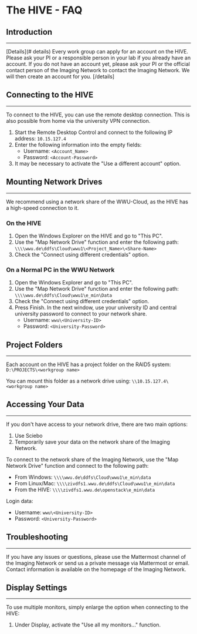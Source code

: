 # The HIVE - FAQ

## Introduction
---------------
[Details](# details)
Every work group can apply for an account on the HIVE. Please ask your PI or a responsible person in your lab if you already have an account. If you do not have an account yet, please ask your PI or the official contact person of the Imaging Network to contact the Imaging Network. We will then create an account for you.
[/details]
## Connecting to the HIVE
-------------------------

To connect to the HIVE, you can use the remote desktop connection. This is also possible from home via the university VPN connection.

1. Start the Remote Desktop Control and connect to the following IP address: `10.15.127.4`
2. Enter the following information into the empty fields:
	* Username: `<Account_Name>`
	* Password: `<Account-Password>`
3. It may be necessary to activate the "Use a different account" option.

## Mounting Network Drives
---------------------------

We recommend using a network share of the WWU-Cloud, as the HIVE has a high-speed connection to it.

### On the HIVE

1. Open the Windows Explorer on the HIVE and go to "This PC".
2. Use the "Map Network Drive" function and enter the following path: `\\\\wwu.de\ddfs\Cloud\wwu1\<Project_Name>\<Share-Name>`
3. Check the "Connect using different credentials" option.

### On a Normal PC in the WWU Network

1. Open the Windows Explorer and go to "This PC".
2. Use the "Map Network Drive" function and enter the following path: `\\\\wwu.de\ddfs\Cloud\wwu1\e_min\Data`
3. Check the "Connect using different credentials" option.
4. Press Finish. In the next window, use your university ID and central university password to connect to your network share.
	* Username: `wwu\<University-ID>`
	* Password: `<University-Password>`

## Project Folders
--------------------

Each account on the HIVE has a project folder on the RAID5 system: `D:\PROJECTS\<workgroup name>`

You can mount this folder as a network drive using: `\\10.15.127.4\<workgroup name>`

## Accessing Your Data
----------------------

If you don't have access to your network drive, there are two main options:

1. Use Sciebo
2. Temporarily save your data on the network share of the Imaging Network.

To connect to the network share of the Imaging Network, use the "Map Network Drive" function and connect to the following path:

* From Windows: `\\\\wwu.de\ddfs\Cloud\wwu1\e_min\data`
* From Linux/Mac: `\\\\zivdfs1.wwu.de\ddfs\Cloud\wwu1\e_min\data`
* From the HIVE: `\\\\zivdfs1.wwu.de\openstack\e_min\data`

Login data:
* Username: `wwu\<University-ID>`
* Password: `<University-Password>`

## Troubleshooting
------------------

If you have any issues or questions, please use the Mattermost channel of the Imaging Network or send us a private message via Mattermost or email. Contact information is available on the homepage of the Imaging Network.

## Display Settings
-------------------

To use multiple monitors, simply enlarge the option when connecting to the HIVE:

1. Under Display, activate the "Use all my monitors..." function.
